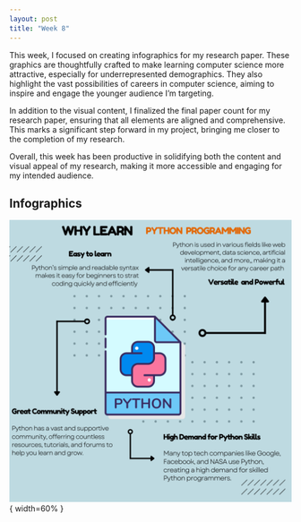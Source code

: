 ```yaml
---
layout: post
title: "Week 8"
---
```

This week, I focused on creating infographics for my research paper. 
These graphics are thoughtfully crafted to make learning computer science more attractive, especially for underrepresented demographics.
They also highlight the vast possibilities of careers in computer science, aiming to inspire and engage the younger audience I’m targeting.


In addition to the visual content, I finalized the final paper count for my research paper, ensuring that all elements are aligned and comprehensive. 
This marks a significant step forward in my project, bringing me closer to the completion of my research.


Overall, this week has been productive in solidifying both the content and visual appeal of my research, making it more accessible and engaging for my intended audience.



## Infographics

![Infographics](../images/Why_Learn_Python.jpeg){ width=60% }
